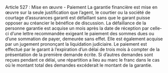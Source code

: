 Article 527 : Mise en œuvre - Paiement
La garantie financière est mise en œuvre sur la seule justification que l’agent, le courtier ou la société de courtage d’assurances garanti est défaillant sans que le garant puisse opposer au créancier le bénéfice de discussion.
La défaillance de la personne garantie est acquise un mois après la date de réception par celle-ci d’une lettre recommandée exigeant le paiement des sommes dues ou d’une sommation de payer, demeurée sans effet. Elle est également acquise par un jugement prononçant la liquidation judiciaire.
Le paiement est effectué par le garant à l’expiration d’un délai de trois mois à compter de la présentation de la première demande écrite.
Si d’autres demandes sont reçues pendant ce délai, une répartition a lieu au marc le franc dans le cas où le montant total des demandes excéderait le montant de la garantie.